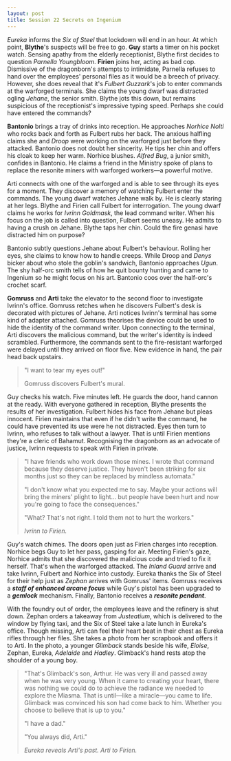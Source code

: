 ```yaml
---
layout: post
title: Session 22 Secrets on Ingenium
---
```


*Eureka* informs the *Six of Steel* that lockdown will end in an hour. At which point, **Blythe**'s suspects will be free to go. **Guy** starts a timer on his pocket watch. Sensing apathy from the elderly receptionist, Blythe first decides to question *Parnella Youngbloom*. **Firien** joins her, acting as bad cop. Dismissive of the dragonborn's attempts to intimidate, Parnella refuses to hand over the employees' personal files as it would be a breech of privacy. However, she does reveal that it's *Fulbert Guzzark*'s job to enter commands at the warforged terminals. She claims the young dwarf was distracted ogling *Jehane*, the senior smith. Blythe jots this down, but remains suspicious of the receptionist's impressive typing speed. Perhaps she could have entered the commands?

**Bantonio** brings a tray of drinks into reception. He approaches *Norhice Nolti* who rocks back and forth as Fulbert rubs her back. The anxious halfling claims she and *Droop* were working on the warforged just before they attacked. Bantonio does not doubt her sincerity. He tips her chin and offers his cloak to keep her warm. Norhice blushes. *Alfred Bug*, a junior smith, confides in Bantonio. He claims a friend in the Ministry spoke of plans to replace the resonite miners with warforged workers—a powerful motive.

Arti connects with one of the warforged and is able to see through its eyes for a moment. They discover a memory of watching Fulbert enter the commands. The young dwarf watches Jehane walk by. He is clearly staring at her legs. Blythe and Firien call Fulbert for interrogation. The young dwarf claims he works for *Ivrinn Goldmask*, the lead command writer. When his focus on the job is called into question, Fulbert seems uneasy. He admits to having a crush on Jehane. Blythe taps her chin. Could the fire genasi have distracted him on purpose?

Bantonio subtly questions Jehane about Fulbert's behaviour. Rolling her eyes, she claims to know how to handle creeps. While Droop and *Denys* bicker about who stole the goblin's sandwich, Bantonio approaches *Ugun*. The shy half-orc smith tells of how he quit bounty hunting and came to Ingenium so he might focus on his art. Bantonio coos over the half-orc's crochet scarf.

**Gomruss** and **Arti** take the elevator to the second floor to investigate Ivrinn's office. Gomruss retches when he discovers Fulbert's desk is decorated with pictures of Jehane. Arti notices Ivrinn's terminal has some kind of adapter attached. Gomruss theorises the device could be used to hide the identity of the command writer. Upon connecting to the terminal, Arti discovers the malicious command, but the writer's identity is indeed scrambled. Furthermore, the commands sent to the fire-resistant warforged were delayed until they arrived on floor five. New evidence in hand, the pair head back upstairs.

> "I want to tear my eyes out!"
>
> Gomruss discovers Fulbert's mural.

Guy checks his watch. Five minutes left. He guards the door, hand cannon at the ready. With everyone gathered in reception, Blythe presents the results of her investigation. Fulbert hides his face from Jehane but pleas innocent. Firien maintains that even if he didn't write the command, he could have prevented its use were he not distracted. Eyes then turn to Ivrinn, who refuses to talk without a lawyer. That is until Firien mentions they're a cleric of Bahamut. Recognising the dragonborn as an advocate of justice, Ivrinn requests to speak with Firien in private.

> "I have friends who work down those mines. I wrote that command because they deserve justice. They haven't been striking for six months just so they can be replaced by mindless automata."
>
> "I don't know what you expected me to say. Maybe your actions will bring the miners' plight to light... but people have been hurt and now you're going to face the consequences."
>
> "What? That's not right. I told them not to hurt the workers."
>
> *Ivrinn to Firien.*

Guy's watch chimes. The doors open just as Firien charges into reception. Norhice begs Guy to let her pass, gasping for air. Meeting Firien's gaze, Norhice admits that she discovered the malicious code and tried to fix it herself. That's when the warforged attacked. The *Inland Guard* arrive and take Ivrinn, Fulbert and Norhice into custody. Eureka thanks the Six of Steel for their help just as *Zephan* arrives with Gomruss' items. Gomruss receives a ***staff of enhanced arcane focus*** while Guy's pistol has been upgraded to a ***gemlock*** mechanism. Finally, Bantonio receives a ***resonite pendant***.

With the foundry out of order, the employees leave and the refinery is shut down. Zephan orders a takeaway from *Justeatium*, which is delivered to the window by flying taxi, and the Six of Steel take a late lunch in Eureka's office. Though missing, Arti can feel their heart beat in their chest as Eureka rifles through her files. She takes a photo from her scrapbook and offers it to Arti. In the photo, a younger *Glimback* stands beside his wife, *Eloise*, Zephan, Eureka, *Adelaide* and *Hadley*. Glimback's hand rests atop the shoulder of a young boy.

> "That's Glimback's son, Arthur. He was very ill and passed away when he was very young. When it came to creating your heart, there was nothing we could do to achieve the radiance we needed to explore the Miasma. That is until—like a miracle—you came to life. Glimback was convinced his son had come back to him. Whether you choose to believe that is up to you."
>
> "I have a dad."
>
> "You always did, Arti."
>
> *Eureka reveals Arti's past. Arti to Firien.*
